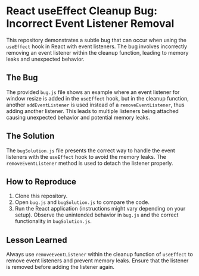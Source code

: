 # React useEffect Cleanup Bug: Incorrect Event Listener Removal

This repository demonstrates a subtle bug that can occur when using the `useEffect` hook in React with event listeners. The bug involves incorrectly removing an event listener within the cleanup function, leading to memory leaks and unexpected behavior.

## The Bug

The provided `bug.js` file shows an example where an event listener for window resize is added in the `useEffect` hook, but in the cleanup function, another `addEventListener` is used instead of a `removeEventListener`, thus adding another listener. This leads to multiple listeners being attached causing unexpected behavior and potential memory leaks.

## The Solution

The `bugSolution.js` file presents the correct way to handle the event listeners with the `useEffect` hook to avoid the memory leaks.  The `removeEventListener` method is used to detach the listener properly.

## How to Reproduce

1. Clone this repository.
2. Open `bug.js` and `bugSolution.js` to compare the code.
3. Run the React application (instructions might vary depending on your setup). Observe the unintended behavior in `bug.js` and the correct functionality in `bugSolution.js`.

## Lesson Learned

Always use `removeEventListener` within the cleanup function of `useEffect` to remove event listeners and prevent memory leaks. Ensure that the listener is removed before adding the listener again. 